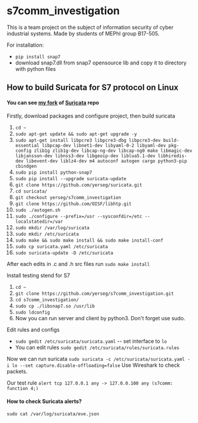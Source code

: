 # s7comm_investigation
This is a team project on the subject of information security of cyber industrial systems. Made by students of MEPhI group B17-505.

For installation:
- `pip install snap7`
- download snap7.dll from snap7 opensource lib and copy it to directory with python files

## How to build Suricata for S7 protocol on Linux
#### You can see [my fork](https://github.com/yerseg/suricata) of [Suricata](https://github.com/OISF/suricata) repo 

Firstly, download packages and configure project, then build suricata
1. `cd ~`
1. `sudo apt-get update && sudo apt-get upgrade -y`
1. `sudo apt-get install libpcre3 libpcre3-dbg libpcre3-dev build-essential libpcap-dev libnet1-dev libyaml-0-2 libyaml-dev pkg-config zlib1g zlib1g-dev libcap-ng-dev libcap-ng0 make libmagic-dev libjansson-dev libnss3-dev libgeoip-dev liblua5.1-dev libhiredis-dev libevent-dev liblz4-dev m4 autoconf autogen cargo python3-pip cbindgen`
1. `sudo pip install python-snap7`
1. `sudo pip install --upgrade suricata-update`
1. `git clone https://github.com/yerseg/suricata.git`
1. `cd suricata/`
1. `git checkout yerseg/s7comm_investigation`
1. `git clone https://github.com/OISF/libhtp.git`
1. `sudo ./autogen.sh`
1. `sudo ./configure --prefix=/usr --sysconfdir=/etc --localstatedir=/var`
1. `sudo mkdir /var/log/suricata`
1. `sudo mkdir /etc/suricata`
1. `sudo make && sudo make install && sudo make install-conf`
1. `sudo cp suricata.yaml /etc/suricata`
1. `sudo suricata-update -D /etc/suricata`

After each edits in .c and .h src files run `sudo make install`

Install testing stend for S7
1. `cd ~`
1. `git clone https://github.com/yerseg/s7comm_investigation.git`
1. `cd s7comm_investigation/`
1. `sudo cp ./libsnap7.so /usr/lib`
1. `sudo ldconfig`
1. Now you can run server and client by python3. Don't forget use sudo.

Edit rules and configs
- `sudo gedit /etc/suricata/suricata.yaml` -- set interface to `lo`
- You can edit rules `sudo gedit /etc/suricata/rules/suricata.rules`

Now we can run suricata `sudo suricata -c /etc/suricata/suricata.yaml -i lo --set capture.disable-offloading=false`
Use Wireshark to check packets.

Our test rule
`alert tcp 127.0.0.1 any -> 127.0.0.100 any (s7comm: function 4;)`

#### How to check Suricata alerts?
`sudo cat /var/log/suricata/eve.json `
